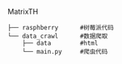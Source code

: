 MatrixTH

```
├── rasphberry      #树莓派代码
└── data_crawl      #数据爬取
    ├── data        #html
    └── main.py     #爬虫代码
```

